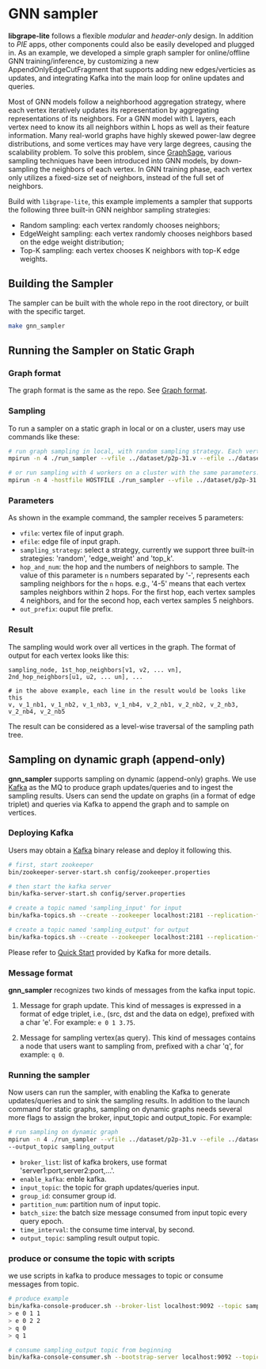 # GNN sampler

**libgrape-lite** follows a flexible *modular* and *header-only* design. In addition to *PIE* apps, other components could also be easily developed and plugged in. As an example, we developed a simple graph sampler for online/offline GNN training/inference, by customizing a new AppendOnlyEdgeCutFragment that supports adding new edges/verticies as updates, and integrating Kafka into the main loop for online updates and queries.

Most of GNN models follow a neighborhood aggregation strategy, where each vertex iteratively updates its representation by aggregating representations of its neighbors. For a GNN model with L layers, each vertex need to know its all neighbors within L hops as well as their feature information. Many real-world graphs have highly skewed power-law degree distributions, and some vertices may have very large degrees, causing the scalability problem. To solve this problem, since [GraphSage](https://papers.nips.cc/paper/6703-inductive-representation-learning-on-large-graphs.pdf), various sampling techniques have been introduced into GNN models, by down-sampling the neighbors of each vertex. In GNN training phase, each vertex only utilizes a fixed-size set of neighbors, instead of the full set of neighbors.


Build with `libgrape-lite`, this example implements a sampler that supports the following three built-in GNN neighbor sampling strategies:

- Random sampling: each vertex randomly chooses neighbors;
- EdgeWeight sampling: each vertex randomly chooses neighbors based on the edge weight distribution;
- Top-K sampling: each vertex chooses K neighbors with top-K edge weights.

## Building the Sampler

The sampler can be built with the whole repo in the root directory, or built with the specific target.
```bash
make gnn_sampler
```

## Running the Sampler on Static Graph

### Graph format

The graph format is the same as the repo. See [Graph format](https://github.com/alibaba/libgrape-lite/blob/reorg/README.md).

### Sampling

To run a sampler on a static graph in local or on a cluster, users may use commands like these:

```bash
# run graph sampling in local, with random sampling strategy. Each vertex samples neighbors within 2 hops, 10 neigbors in each hop.
mpirun -n 4 ./run_sampler --vfile ../dataset/p2p-31.v --efile ../dataset/p2p-31.e --sampling_strategy random --hop_and_num 4-5 --out_prefix ./output_sampling

# or run sampling with 4 workers on a cluster with the same parameters.
mpirun -n 4 -hostfile HOSTFILE ./run_sampler --vfile ../dataset/p2p-31.v --efile ../dataset/p2p-31.e --sampling_strategy random --hop_and_num 4-5 --out_prefix ./output_sampling
```

### Parameters
As shown in the example command, the sampler receives 5 parameters:

- `vfile`: vertex file of input graph.
- `efile`: edge file of input graph.
- `sampling_strategy`: select a strategy, currently we support three built-in strategies: 'random', 'edge_weight' and 'top_k'.
- `hop_and_num`: the hop and the numbers of neighbors to sample. The value of this parameter is `n` numbers separated by '-', represents each sampling neighbors for the `n` hops. e.g., '4-5' means that each vertex samples neighbors within 2 hops. For the first hop, each vertex samples 4 neighbors, and for the second hop, each vertex samples 5 neighbors.
- `out_prefix`: ouput file prefix.

### Result

The sampling would work over all vertices in the graph. The format of output for each vertex looks like this:

```
sampling_node, 1st_hop_neighbors[v1, v2, ... vn], 2nd_hop_neighbors[u1, u2, ... un], ...

# in the above example, each line in the result would be looks like this
v, v_1_nb1, v_1_nb2, v_1_nb3, v_1_nb4, v_2_nb1, v_2_nb2, v_2_nb3, v_2_nb4, v_2_nb5
```

The result can be considered as a level-wise traversal of the sampling path tree.

## Sampling on dynamic graph (append-only)

**gnn_sampler** supports sampling on dynamic (append-only) graphs. We use
[Kafka](https://github.com/apache/kafka) as the MQ to produce graph updates/queries and to ingest the sampling results.
Users can send the update on graphs (in a format of edge triplet) and queries via Kafka to append the graph and to sample on vertices.

### Deploying Kafka

Users may obtain a [Kafka](https://archive.apache.org/dist/kafka/2.3.0/kafka_2.11-2.3.0.tgz) binary release and deploy it following this.

```bash
# first, start zookeeper
bin/zookeeper-server-start.sh config/zookeeper.properties

# then start the kafka server
bin/kafka-server-start.sh config/server.properties

# create a topic named 'sampling_input' for input
bin/kafka-topics.sh --create --zookeeper localhost:2181 --replication-factor 1 --partitions 1 --topic sampling_input

# create a topic named 'sampling_output' for output
bin/kafka-topics.sh --create --zookeeper localhost:2181 --replication-factor 1 --partitions 1 --topic sampling_output
```
Please refer to [Quick Start](https://kafka.apache.org/quickstart) provided by Kafka for more details.

### Message format
**gnn_sampler** recognizes two kinds of messages from the kafka input topic.

1. Message for graph update.
This kind of messages is expressed in a format of edge triplet, i.e., (src, dst and the data on edge), prefixed with a char 'e'. For example: `e 0 1 3.75`.

2. Message for sampling vertex(as query).
This kind of messages contains a node that users want to sampling from, prefixed with a char 'q', for example: `q 0`.

### Running the sampler
Now users can run the sampler, with enabling the Kafka to generate updates/queries and to sink the sampling results. In addition to the launch command for static graphs, sampling on dynamic graphs needs several more flags to assign the broker, input_topic and output_topic. For example:

```bash
# run sampling on dynamic graph
mpirun -n 4 ./run_sampler --vfile ../dataset/p2p-31.v --efile ../dataset/p2p-31.e --sampling_strategy random --hop_and_num 10-10 --enable_kafka true --broker_list localhost:9092 --input_topic sampling_input --group_id comsumer_xx --partition_num 1 --batch_size 100 --time_interval 10
--output_topic sampling_output
```
- `broker_list`: list of kafka brokers, use format 'server1:port,server2:port,...'.
- `enable_kafka`: enble kafka.
- `input_topic`: the topic for graph updates/queries input.
- `group_id`: consumer group id.
- `partition_num`: partition num of input topic.
- `batch_size`: the batch size message consumed from input topic every query epoch.
- `time_interval`: the consume time interval, by second.
- `output_topic`: sampling result output topic.


### produce or consume the topic with scripts
we use scripts in kafka to produce messages to topic or consume messages from topic.

```bash
# produce example
bin/kafka-console-producer.sh --broker-list localhost:9092 --topic sampling_input
> e 0 1 1
> e 0 2 2
> q 0
> q 1

# consume sampling_output topic from beginning
bin/kafka-console-consumer.sh --bootstrap-server localhost:9092 --topic sampling_output --from-beginning
```
